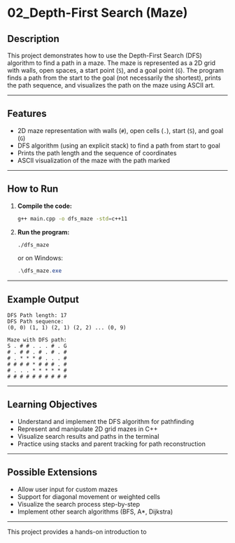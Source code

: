 # 02_Depth-First Search (Maze)

## Description

This project demonstrates how to use the Depth-First Search (DFS) algorithm to find a path in a maze. The maze is represented as a 2D grid with walls, open spaces, a start point (`S`), and a goal point (`G`). The program finds a path from the start to the goal (not necessarily the shortest), prints the path sequence, and visualizes the path on the maze using ASCII art.

---

## Features

- 2D maze representation with walls (`#`), open cells (`.`), start (`S`), and goal (`G`)
- DFS algorithm (using an explicit stack) to find a path from start to goal
- Prints the path length and the sequence of coordinates
- ASCII visualization of the maze with the path marked

---

## How to Run

1. **Compile the code:**
   ```bash
   g++ main.cpp -o dfs_maze -std=c++11
   ```

2. **Run the program:**
   ```bash
   ./dfs_maze
   ```
   or on Windows:
   ```powershell
   .\dfs_maze.exe
   ```

---

## Example Output

```
DFS Path length: 17
DFS Path sequence:
(0, 0) (1, 1) (2, 1) (2, 2) ... (0, 9)

Maze with DFS path:
S . # # . . . # . G 
# . # # . # . # . # 
# . * * * # . . . # 
# # # # * # # # . # 
# . . . * * * * * # 
# # # # # # # # # # 
```

---

## Learning Objectives

- Understand and implement the DFS algorithm for pathfinding
- Represent and manipulate 2D grid mazes in C++
- Visualize search results and paths in the terminal
- Practice using stacks and parent tracking for path reconstruction

---

## Possible Extensions

- Allow user input for custom mazes
- Support for diagonal movement or weighted cells
- Visualize the search process step-by-step
- Implement other search algorithms (BFS, A*, Dijkstra)

---

This project provides a hands-on introduction to